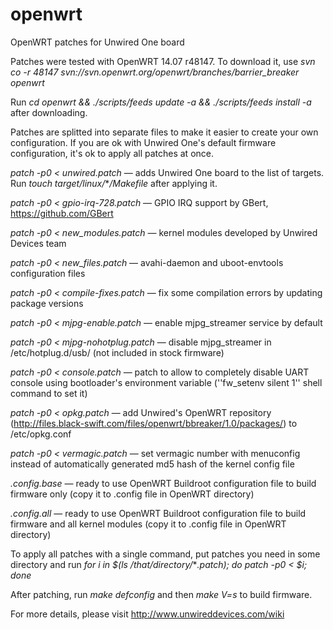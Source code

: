 # openwrt
OpenWRT patches for Unwired One board

Patches were tested with OpenWRT 14.07 r48147. To download it, use *svn co -r 48147 svn://svn.openwrt.org/openwrt/branches/barrier_breaker openwrt*

Run *cd openwrt && ./scripts/feeds update -a && ./scripts/feeds install -a* after downloading.

Patches are splitted into separate files to make it easier to create your own configuration. If you are ok with Unwired One's default firmware configuration, it's ok to apply all patches at once.

*patch -p0 &lt; unwired.patch* — adds Unwired One board to the list of targets. Run *touch target/linux/***/Makefile* after applying it.

*patch -p0 &lt; gpio-irq-728.patch* — GPIO IRQ support by GBert, https://github.com/GBert

*patch -p0 &lt; new_modules.patch* — kernel modules developed by Unwired Devices team

*patch -p0 &lt; new_files.patch* — avahi-daemon and uboot-envtools configuration files

*patch -p0 &lt; compile-fixes.patch* — fix some compilation errors by updating package versions

*patch -p0 &lt; mjpg-enable.patch* — enable mjpg_streamer service by default

*patch -p0 &lt; mjpg-nohotplug.patch* — disable mjpg_streamer in /etc/hotplug.d/usb/ (not included in stock firmware)

*patch -p0 &lt; console.patch* — patch to allow to completely disable UART console using bootloader's environment variable (''fw_setenv silent 1'' shell command to set it)

*patch -p0 &lt; opkg.patch* — add Unwired's OpenWRT repository (http://files.black-swift.com/files/openwrt/bbreaker/1.0/packages/) to /etc/opkg.conf

*patch -p0 &lt; vermagic.patch* — set vermagic number with menuconfig instead of automatically generated md5 hash of the kernel config file

*.config.base* — ready to use OpenWRT Buildroot configuration file to build firmware only (copy it to .config file in OpenWRT directory)

*.config.all* — ready to use OpenWRT Buildroot configuration file to build firmware and all kernel modules (copy it to .config file in OpenWRT directory)

To apply all patches with a single command, put patches you need in some directory and run *for i in $(ls /that/directory/***.patch); do patch -p0 < $i; done*

After patching, run *make defconfig* and then *make V=s* to build firmware.

For more details, please visit http://www.unwireddevices.com/wiki
